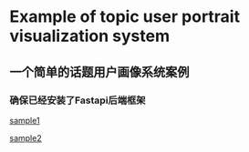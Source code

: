 # Example of topic user portrait visualization system  

## 一个简单的话题用户画像系统案例

### 确保已经安装了Fastapi后端框架  

[sample1]("./pic/sample1.png")

[sample2]("./pic/sample2.png")

